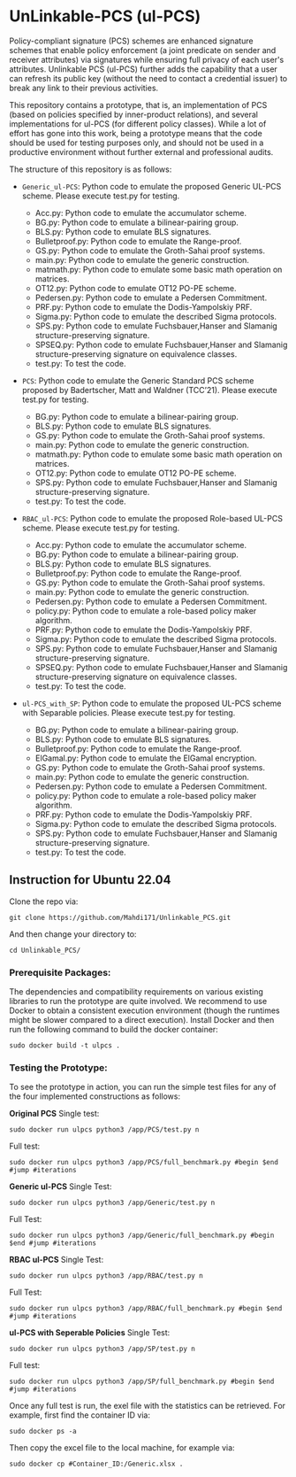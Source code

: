 # UnLinkable-PCS (ul-PCS)

Policy-compliant signature (PCS) schemes are enhanced signature schemes that enable policy enforcement (a joint predicate on sender and receiver attributes) via signatures while ensuring full privacy of each user's attributes. Unlinkable PCS (ul-PCS) further adds the capability that a user can refresh its public key (without the need to contact a credential issuer) to break any link to their previous activities. 

This repository contains a prototype, that is, an implementation of PCS (based on policies specified by inner-product relations), and several implementations for ul-PCS (for different policy classes). While a lot of effort has gone into this work, being a prototype means that the code should be used for testing purposes only, and should not be used in a productive environment without further external and professional audits. 

The structure of this repository is as follows:

* `Generic_ul-PCS`: Python code to emulate the proposed Generic UL-PCS scheme. Please execute test.py for testing.
	- Acc.py: Python code to emulate the accumulator scheme.
	- BG.py: Python code to emulate a bilinear-pairing group.
	- BLS.py: Python code to emulate BLS signatures.
	- Bulletproof.py: Python code to emulate the Range-proof.
	- GS.py: Python code to emulate the Groth-Sahai proof systems.
	- main.py: Python code to emulate the generic construction.
	- matmath.py: Python code to emulate some basic math operation on matrices.
	- OT12.py: Python code to emulate OT12 PO-PE scheme.
	- Pedersen.py: Python code to emulate a Pedersen Commitment.
  - PRF.py: Python code to emulate the Dodis-Yampolskiy PRF.
  - Sigma.py: Python code to emulate the described Sigma protocols.
  - SPS.py: Python code to emulate Fuchsbauer,Hanser and Slamanig structure-preserving signature.
  - SPSEQ.py: Python code to emulate Fuchsbauer,Hanser and Slamanig structure-preserving signature on equivalence classes.
  - test.py: To test the code.

* `PCS`: Python code to emulate the Generic Standard PCS scheme proposed by Badertscher, Matt and Waldner (TCC’21). Please execute test.py for testing.
	- BG.py: Python code to emulate a bilinear-pairing group.
	- BLS.py: Python code to emulate BLS signatures.
	- GS.py: Python code to emulate the Groth-Sahai proof systems.
	- main.py: Python code to emulate the generic construction.
	- matmath.py: Python code to emulate some basic math operation on matrices.
	- OT12.py: Python code to emulate OT12 PO-PE scheme.
	- SPS.py: Python code to emulate Fuchsbauer,Hanser and Slamanig structure-preserving signature.
	- test.py: To test the code.

* `RBAC_ul-PCS`: Python code to emulate the proposed Role-based UL-PCS scheme. Please execute test.py for testing.
	- Acc.py: Python code to emulate the accumulator scheme.
	- BG.py: Python code to emulate a bilinear-pairing group.
	- BLS.py: Python code to emulate BLS signatures.
	- Bulletproof.py: Python code to emulate the Range-proof.
	- GS.py: Python code to emulate the Groth-Sahai proof systems.
	- main.py: Python code to emulate the generic construction.
	- Pedersen.py: Python code to emulate a Pedersen Commitment.
	- policy.py: Python code to emulate a role-based policy maker algorithm.
  - PRF.py: Python code to emulate the Dodis-Yampolskiy PRF.
  - Sigma.py: Python code to emulate the described Sigma protocols.
  - SPS.py: Python code to emulate Fuchsbauer,Hanser and Slamanig structure-preserving signature.
  - SPSEQ.py: Python code to emulate Fuchsbauer,Hanser and Slamanig structure-preserving signature on equivalence classes.
  - test.py: To test the code.
  
* `ul-PCS_with_SP`: Python code to emulate the proposed UL-PCS scheme with Separable policies. Please execute test.py for testing.
	- BG.py: Python code to emulate a bilinear-pairing group.
	- BLS.py: Python code to emulate BLS signatures.
	- Bulletproof.py: Python code to emulate the Range-proof.
	- ElGamal.py: Python code to emulate the ElGamal encryption.
	- GS.py: Python code to emulate the Groth-Sahai proof systems.
	- main.py: Python code to emulate the generic construction.
	- Pedersen.py: Python code to emulate a Pedersen Commitment.
	- policy.py: Python code to emulate a role-based policy maker algorithm.
  	- PRF.py: Python code to emulate the Dodis-Yampolskiy PRF.
  	- Sigma.py: Python code to emulate the described Sigma protocols.
	- SPS.py: Python code to emulate Fuchsbauer,Hanser and Slamanig structure-preserving signature.
	- test.py: To test the code.


## Instruction for Ubuntu 22.04
Clone the repo via:

```
git clone https://github.com/Mahdi171/Unlinkable_PCS.git
```

And then change your directory to:
```
cd Unlinkable_PCS/
```

### Prerequisite Packages:
The dependencies and compatibility requirements on various existing libraries to run the prototype are quite involved. We recommend to use Docker to obtain a consistent execution environment (though the runtimes might be slower compared to a direct execution). Install Docker and then run the following command to build the docker container:

```
sudo docker build -t ulpcs .
```

### Testing the Prototype:

To see the prototype in action, you can run the simple test files for any of the four implemented constructions as follows:

**Original PCS**
Single test:
```
sudo docker run ulpcs python3 /app/PCS/test.py n
```
Full test:
```
sudo docker run ulpcs python3 /app/PCS/full_benchmark.py #begin $end #jump #iterations
```

**Generic ul-PCS**
Single Test:

```
sudo docker run ulpcs python3 /app/Generic/test.py n
```
Full Test:

```
sudo docker run ulpcs python3 /app/Generic/full_benchmark.py #begin $end #jump #iterations
```

**RBAC ul-PCS**
Single Test:

```
sudo docker run ulpcs python3 /app/RBAC/test.py n
```
Full Test:

```
sudo docker run ulpcs python3 /app/RBAC/full_benchmark.py #begin $end #jump #iterations
```

**ul-PCS with Seperable Policies**
Single Test:

```
sudo docker run ulpcs python3 /app/SP/test.py n
```
Full test:
```
sudo docker run ulpcs python3 /app/SP/full_benchmark.py #begin $end #jump #iterations
```

Once any full test is run, the exel file with the statistics can be retrieved. For example, first find the container ID via:

```
sudo docker ps -a
```
Then copy the excel file to the local machine, for example via:

```
sudo docker cp #Container_ID:/Generic.xlsx .
```